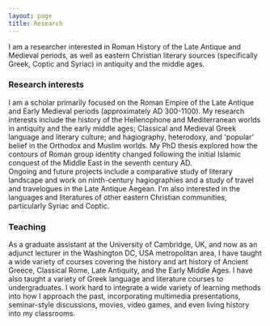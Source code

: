 ```yaml
---
layout: page
title: Research
---
```

I am a researcher interested in Roman History of the Late Antique and Medieval periods, as well as eastern Christian literary sources (specifically Greek, Coptic and Syriac) in antiquity and the middle ages.
<br>
<h3> Research interests </h3>
I am a scholar primarily focused on the Roman Empire of the Late Antique and Early Medieval periods (approximately AD 300-1100). My research interests include the history of the Hellenophone and Mediterranean worlds in antiquity and the early middle ages; Classical and Medieval Greek language and literary culture; and hagiography, heterodoxy, and 'popular' belief in the Orthodox and Muslim worlds. My PhD thesis explored how the contours of Roman group identity changed following the initial Islamic conquest of the Middle East in the seventh century AD. 
<br>
Ongoing and future projects include a comparative study of literary landscape and work on ninth-century hagiographies and a study of travel and travelogues in the Late Antique Aegean. I'm also interested in the languages and literatures of other eastern Christian communities, particularly Syriac and Coptic.
<br>
<h3> Teaching </h3>
As a graduate assistant at the University of Cambridge, UK, and now as an adjunct lecturer in the Washington DC, USA metropolitan area, I have taught a wide variety of courses covering the history and art history of Ancient Greece, Classical Rome, Late Antiquity, and the Early Middle Ages. I have also taught a variety of Greek language and literature courses to undergraduates. I work hard to integrate a wide variety of learning methods into how I approach the past, incorporating multimedia presentations, seminar-style discussions, movies, video games, and even living history into my classrooms.

